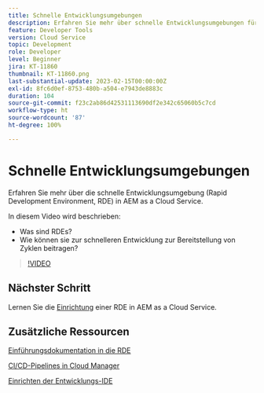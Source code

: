 ```yaml
---
title: Schnelle Entwicklungsumgebungen
description: Erfahren Sie mehr über schnelle Entwicklungsumgebungen für AEM, was sie sind und wie sie bei der schnelleren Entwicklung zur Bereitstellung von Zyklen helfen können.
feature: Developer Tools
version: Cloud Service
topic: Development
role: Developer
level: Beginner
jira: KT-11860
thumbnail: KT-11860.png
last-substantial-update: 2023-02-15T00:00:00Z
exl-id: 8fc6d0ef-8753-480b-a504-e7943de8883c
duration: 104
source-git-commit: f23c2ab86d42531113690df2e342c65060b5c7cd
workflow-type: ht
source-wordcount: '87'
ht-degree: 100%

---
```


# Schnelle Entwicklungsumgebungen

Erfahren Sie mehr über die schnelle Entwicklungsumgebung (Rapid Development Environment, RDE) in AEM as a Cloud Service.

In diesem Video wird beschrieben:

- Was sind RDEs?
- Wie können sie zur schnelleren Entwicklung zur Bereitstellung von Zyklen beitragen?

>[!VIDEO](https://video.tv.adobe.com/v/3414128?quality=12&learn=on)

## Nächster Schritt

Lernen Sie die [Einrichtung](./how-to-setup.md) einer RDE in AEM as a Cloud Service.

## Zusätzliche Ressourcen

[Einführungsdokumentation in die RDE](https://experienceleague.adobe.com/docs/experience-manager-cloud-service/content/implementing/developing/rapid-development-environments.html?lang=de#introduction)

[CI/CD-Pipelines in Cloud Manager](https://experienceleague.adobe.com/docs/experience-manager-cloud-service/content/implementing/using-cloud-manager/cicd-pipelines/introduction-ci-cd-pipelines.html?lang=de)

[Einrichten der Entwicklungs-IDE](https://experienceleague.adobe.com/docs/experience-manager-learn/cloud-service/local-development-environment-set-up/development-tools.html?lang=de)
